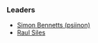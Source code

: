 ### Leaders
* [Simon Bennetts (psiinon)](mailto:psiinon@gmail.com)
* [Raul Siles](mailto:raul@raulsiles.com)